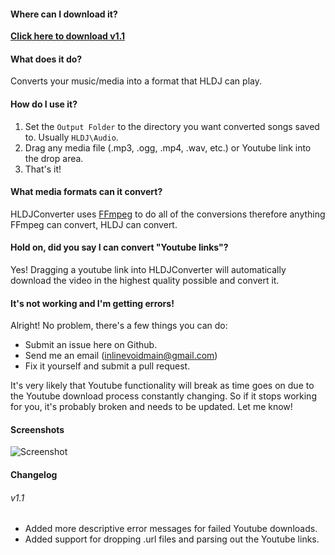 #### Where can I download it?
**[Click here to download v1.1](https://github.com/inlinevoid/HLDJConverter/releases/download/1.1/HLDJC.1.1.Full.zip)**

#### What does it do?
Converts your music/media into a format that HLDJ can play.

#### How do I use it?
1. Set the `Output Folder` to the directory you want converted songs saved to.  Usually `HLDJ\Audio`.
2. Drag any media file (.mp3, .ogg, .mp4, .wav, etc.) or Youtube link into the drop area.
3. That's it!

#### What media formats can it convert?
HLDJConverter uses [FFmpeg](https://www.ffmpeg.org/general.html#Audio-Codecs) to do all of the conversions therefore anything FFmpeg can convert, HLDJ can convert.

#### Hold on, did you say I can convert "Youtube links"?
Yes! Dragging a youtube link into HLDJConverter will automatically download the video in the highest quality possible and convert it.

#### It's not working and I'm getting errors!
Alright!  No problem, there's a few things you can do:
* Submit an issue here on Github.
* Send me an email (inlinevoidmain@gmail.com)
* Fix it yourself and submit a pull request.

It's very likely that Youtube functionality will break as time goes on due to the Youtube download process constantly changing.  So if it stops working for you, it's probably broken and needs to be updated.  Let me know!

#### Screenshots
![Screenshot](http://i.imgur.com/h77YRC9.png)

#### Changelog
###### v1.1
- Added more descriptive error messages for failed Youtube downloads.
- Added support for dropping .url files and parsing out the Youtube links.
